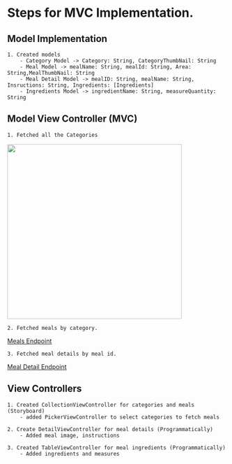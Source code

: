 #  Steps for MVC Implementation.

## Model Implementation

    1. Created models
        - Category Model -> Category: String, CategoryThumbNail: String
        - Meal Model -> mealName: String, mealId: String, Area: String,MealThumbNail: String 
        - Meal Detail Model -> mealID: String, mealName: String, Insructions: String, Ingredients: [Ingredients]
        - Ingredients Model -> ingredientName: String, measureQuantity: String
    
## Model View Controller (MVC)

    1. Fetched all the Categories
<img src= "https://i.ibb.co/PTW77WJ/Screen-Shot-2021-08-27-at-5-50-58-PM.png" width="400" >
    
    2. Fetched meals by category.
[Meals Endpoint](https://www.themealdb.com/api/json/v1/1/filter.php?c=CATEGORY)

    3. Fetched meal details by meal id.
[Meal Detail Endpoint](https://www.themealdb.com/api/json/v1/1/lookup.php?i=MEAL_ID)    
    
## View Controllers

    1. Created CollectionViewController for categories and meals (Storyboard)
        - added PickerViewController to select categories to fetch meals
        
    2. Create DetailViewController for meal details (Programmatically)
        - Added meal image, instructions
        
    3. Created TableViewController for meal ingredients (Programmatically)
        - Added ingredients and measures 
    


 
 

